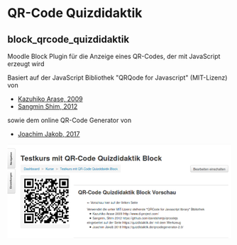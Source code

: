 # QR-Code Quizdidaktik
## block_qrcode_quizdidaktik

Moodle Block Plugin für die Anzeige eines QR-Codes, der mit JavaScript erzeugt wird

Basiert auf der JavaScript Bibliothek "QRQode for Javascript" (MIT-Lizenz) von
  * [Kazuhiko Arase, 2009](http://www.d-project.com/)
  * [Sangmin Shim, 2012](https://github.com/davidshimjs/qrcodejs)
  
sowie dem online QR-Code Generator von

  * [Joachim Jakob, 2017](https://quizdidaktik.de/qrcodegenerator-2.0/)

![Screenshot](QR-Code_Quizdidaktik_Screenshot.png)
